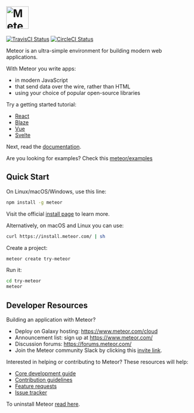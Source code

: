 # <a href='https://www.meteor.com'><img src='https://user-images.githubusercontent.com/841294/26841702-0902bbee-4af3-11e7-9805-0618da66a246.png' height='60' alt='Meteor'></a>

[![TravisCI Status](https://travis-ci.org/meteor/meteor.svg?branch=devel)](https://travis-ci.org/meteor/meteor)
[![CircleCI Status](https://circleci.com/gh/meteor/meteor/tree/devel.svg?style=shield&circle-token=c2d3c041506bd493ef3795ffa4448684cfce97b8)](https://circleci.com/gh/meteor/meteor/tree/devel)

Meteor is an ultra-simple environment for building modern web
applications.

With Meteor you write apps:

* in modern JavaScript
* that send data over the wire, rather than HTML
* using your choice of popular open-source libraries

Try a getting started tutorial:
 * [React](https://react-tutorial.meteor.com)
 * [Blaze](https://blaze-tutorial.meteor.com/)
 * [Vue](https://vue-tutorial.meteor.com/)
 * [Svelte](https://svelte-tutorial.meteor.com/)

Next, read the [documentation](https://docs.meteor.com/).

Are you looking for examples? Check this [meteor/examples](https://github.com/meteor/examples)

## Quick Start

On Linux/macOS/Windows, use this line:

```bash
npm install -g meteor
```

Visit the official [install page](https://www.meteor.com/developers/install) to learn more.

Alternatively, on macOS and Linux you can use:

```bash
curl https://install.meteor.com/ | sh
```

Create a project:

```bash
meteor create try-meteor
```

Run it:

```bash
cd try-meteor
meteor
```

## Developer Resources

Building an application with Meteor?

* Deploy on Galaxy hosting: https://www.meteor.com/cloud
* Announcement list: sign up at https://www.meteor.com/
* Discussion forums: https://forums.meteor.com/
* Join the Meteor community Slack by clicking this [invite link](https://join.slack.com/t/meteor-community/shared_invite/enQtODA0NTU2Nzk5MTA3LWY5NGMxMWRjZDgzYWMyMTEyYTQ3MTcwZmU2YjM5MTY3MjJkZjQ0NWRjOGZlYmIxZjFlYTA5Mjg4OTk3ODRiOTc).


Interested in helping or contributing to Meteor?  These resources will help:

* [Core development guide](DEVELOPMENT.md)
* [Contribution guidelines](CONTRIBUTING.md)
* [Feature requests](https://github.com/meteor/meteor/discussions/)
* [Issue tracker](https://github.com/meteor/meteor/issues)

To uninstall Meteor [read here](https://docs.meteor.com/install.html#uninstall).

